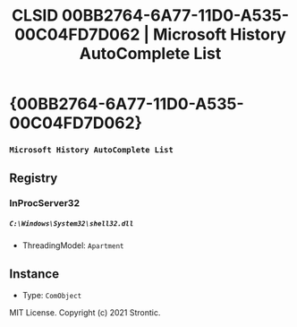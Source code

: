 ﻿---
title: "CLSID 00BB2764-6A77-11D0-A535-00C04FD7D062 | Microsoft History AutoComplete List"
excerpt: What is COM-Object CLSID 00BB2764-6A77-11D0-A535-00C04FD7D062?
---

# {00BB2764-6A77-11D0-A535-00C04FD7D062}

### `Microsoft History AutoComplete List`

## Registry


### InProcServer32

##### `C:\Windows\System32\shell32.dll`
* ThreadingModel: `Apartment`

## Instance

* Type: `ComObject`

MIT License. Copyright (c) 2021 Strontic.


